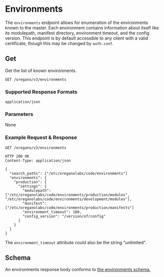 Environments
============

The `environments` endpoint allows for enumeration of the environments known to the master. Each environment contains information
about itself like its modulepath, manifest directory, environment timeout, and the config version.
This endpoint is by default accessible to any client with a valid certificate, though this may be changed by `auth.conf`.

Get
---

Get the list of known environments.

    GET /oregano/v3/environments

### Supported Response Formats

`application/json`

### Parameters

None

### Example Request & Response

    GET /oregano/v3/environments

    HTTP 200 OK
    Content-Type: application/json

    {
      "search_paths": ["/etc/oreganolabs/code/environments"]
      "environments": {
        "production": {
          "settings": {
            "modulepath": ["/etc/oreganolabs/code/environments/production/modules", "/etc/oreganolabs/code/environments/development/modules"],
            "manifest": ["/etc/oreganolabs/code/environments/production/manifests"]
            "environment_timeout": 180,
            "config_version": "/version/of/config"
          }
        }
      }
    }

The `environment_timeout` attribute could also be the string "unlimited".

Schema
------

An environments response body conforms to
[the environments schema.](../schemas/environments.json)
